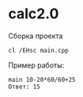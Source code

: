 # calc2.0

Сборка проекта
```
cl /EHsc main.cpp
```

Пример работы:
```
main 10-20*60/60+25
Ответ: 15
```
